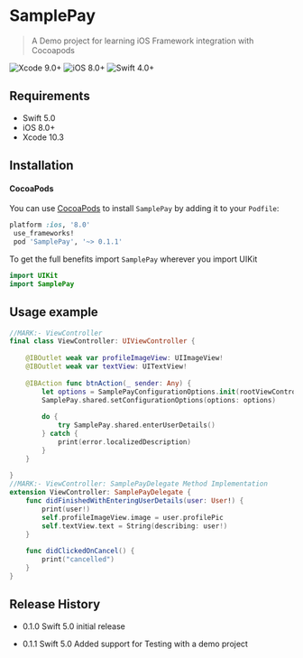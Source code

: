 # SamplePay
> A Demo project for learning iOS Framework integration with Cocoapods

![Xcode 9.0+](https://img.shields.io/badge/Xcode-10.3%2B-blue.svg)
![iOS 8.0+](https://img.shields.io/badge/iOS-12.4%2B-blue.svg)
![Swift 4.0+](https://img.shields.io/badge/Swift-5.0%2B-orange.svg)

## Requirements

- Swift 5.0
- iOS 8.0+
- Xcode 10.3

## Installation

#### CocoaPods
You can use [CocoaPods](http://cocoapods.org/) to install `SamplePay` by adding it to your `Podfile`:

```ruby
platform :ios, '8.0'
 use_frameworks!
 pod 'SamplePay', '~> 0.1.1'
```

To get the full benefits import `SamplePay` wherever you import UIKit

``` swift
import UIKit
import SamplePay
```

## Usage example

```swift
//MARK:- ViewController
final class ViewController: UIViewController {
    
    @IBOutlet weak var profileImageView: UIImageView!
    @IBOutlet weak var textView: UITextView!
    
    @IBAction func btnAction(_ sender: Any) {
        let options = SamplePayConfigurationOptions.init(rootViewController: self, delegate: self)
        SamplePay.shared.setConfigurationOptions(options: options)
        
        do {
            try SamplePay.shared.enterUserDetails()
        } catch {
            print(error.localizedDescription)
        }
    }
    
}
//MARK:- ViewController: SamplePayDelegate Method Implementation
extension ViewController: SamplePayDelegate {
    func didFinishedWithEnteringUserDetails(user: User!) {
        print(user!)
        self.profileImageView.image = user.profilePic
        self.textView.text = String(describing: user!)
    }
    
    func didClickedOnCancel() {
        print("cancelled")
    }
}
```

## Release History

* 0.1.0
  Swift 5.0 initial release

* 0.1.1
  Swift 5.0 Added support for Testing with a demo project
